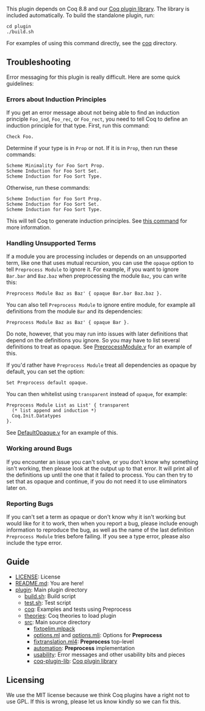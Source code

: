 This plugin depends on Coq 8.8 and our [Coq plugin library](https://github.com/uwplse/coq-plugin-lib).
The library is included automatically.
To build the standalone plugin, run:

```
cd plugin
./build.sh
```

For examples of using this command directly, see the [coq](/plugin/coq) directory.

## Troubleshooting

Error messaging for this plugin is really difficult. Here are some quick guidelines:

### Errors about Induction Principles

If you get an error message about not being able to find an induction principle `Foo_ind`, `Foo_rec`, or `Foo_rect`,
you need to tell Coq to define an induction principle for that type. First, run this command:

```
Check Foo.
```

Determine if your type is in `Prop` or not. If it is in `Prop`, then run these commands:

```
Scheme Minimality for Foo Sort Prop.
Scheme Induction for Foo Sort Set.
Scheme Induction for Foo Sort Type.
```

Otherwise, run these commands:

```
Scheme Induction for Foo Sort Prop.
Scheme Induction for Foo Sort Set.
Scheme Induction for Foo Sort Type.
```

This will tell Coq to generate induction principles. See [this command](https://coq.inria.fr/refman/user-extensions/proof-schemes.html) for more information.

### Handling Unsupported Terms

If a module you are processing includes or depends on an unsupported term, like one that uses mutual recursion,
you can use the `opaque` option to tell `Preprocess Module` to ignore it. For example, if you want to ignore `Bar.bar` and
`Baz.baz` when preprocessing the module `Baz`, you can write this:

```
Preprocess Module Baz as Baz' { opaque Bar.bar Baz.baz }.
```

You can also tell `Preprocess Module` to ignore entire module, for example all definitions from the module `Bar` and its dependencies:

```
Preprocess Module Baz as Baz' { opaque Bar }.
```

Do note, however, that you may run into issues with later definitions that depend on the definitions you ignore.
So you may have to list several definitions to treat as opaque.
See [PreprocessModule.v](coq/PreprocessModule.v) for an example of this.

If you'd rather have `Preprocess Module` treat all dependencies as opaque by default, you can set the option:

```
Set Preprocess default opaque.
```

You can then whitelist using `transparent` instead of `opaque`, for example:

```
Preprocess Module List as List' { transparent
  (* list append and induction *)
  Coq.Init.Datatypes
}.
```

See [DefaultOpaque.v](coq/DefaultOpaque.v) for an example of this.

### Working around Bugs

If you encounter an issue you can't solve, or you don't know why something isn't working, then please look
at the output up to that error. It will print all of the definitions up until the one that it failed to process.
You can then try to set that as opaque and continue, if you do not need it to use eliminators later on.

### Reporting Bugs

If you can't set a term as opaque or don't know why it isn't working but would like for it to work, then 
when you report a bug, please include enough information to reproduce the bug, as well as the name of the
last definition `Preprocess Module` tries before failing. If you see a type error, please also include the
type error.

## Guide

* [LICENSE](/LICENSE): License
* [README.md](/README.md): You are here!
* [plugin](/plugin): Main plugin directory
  - [build.sh](/plugin/build.sh): Build script
  - [test.sh](/plugin/test.sh): Test script
  - [coq](/plugin/coq): Examples and tests using Preprocess
  - [theories](/plugin/theories): Coq theories to load plugin
  - [src](/plugin/src): Main source directory
    - [fixtoelim.mlpack](/plugin/src/fixtoelim.mlpack)
    - [options.ml](/plugin/src/options.ml) and [options.mli](/plugin/src/options.mli): Options for **Preprocess**
    - [fixtranslation.ml4](/plugin/src/fixtranslation.ml4): **Preprocess** top-level
    - [automation](/plugin/src/automation): **Preprocess** implementation
    - [usability](/plugin/src/usability): Error messages and other usability bits and pieces
    - [coq-plugin-lib](/plugin/src/coq-plugin-lib): [Coq plugin library](https://github.com/uwplse/coq-plugin-lib)

## Licensing

We use the MIT license because we think Coq plugins have a right not to use GPL. If this is wrong, please let us know kindly so we can fix this.
